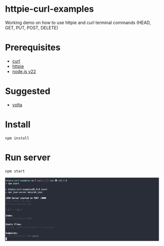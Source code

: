 # httpie-curl-examples

Working demo on how to use httpie and curl terminal commands (HEAD, GET, PUT, POST, DELETE)

# Prerequisites

- [curl](https://curl.se/)
- [httpie](https://httpie.io/)
- [node.js v22](https://nodejs.org)

# Suggested

- [volta](https://volta.sh/)

# Install

```
npm install
```

# Run server

```
npm start
```

![server running](./screenshots/server-running.png)
